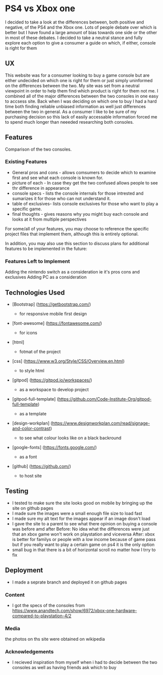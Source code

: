 # PS4 vs Xbox one
I decided to take a look at the differences between, both positive and negative, of the PS4 and the Xbox one. Lots of people debate over which is better but I have found a large amount of bias towards one side or the other in most
of these debates. I decided to take a neutral stance and fully explore each option to give a consumer a guide on which, if either, console is right for them

## UX
 
This website was for a consumer looking to buy a game console but are either undecided on which one is right for them or just simply uninformed on the differences between the two. My site
was set from a neutral viewpoint in order to help them find which product is right for them not me. I combined all of the major
differences between the two consoles in one easy to accsess site.
Back when I was deciding on which one to buy I had a hard time both finding reliable unbiased information as well just differences between the two in general. As a consumer I like to be sure of my purchasing decision
so this lack of easily accessable information forced me to spend much longer than neeeded researching both consoles.

## Features
Comparison of the two consoles.
 
### Existing Features
- General pros and cons - allows comsumers to decide which to examine first and see what each console is known for.
- picture of each - In case they get the two confused allows people to see thr difference in appearance
- console specs - lists the console internals for those intrested and sumarizes it for those who can not understand it.
- table of exclusives- lists console exclusives for those who want to play a specific game.
- final thoughts - gives reasons why you might buy each console and looks at it from multiple perspectives

For some/all of your features, you may choose to reference the specific project files that implement them, although this is entirely optional.

In addition, you may also use this section to discuss plans for additional features to be implemented in the future:

### Features Left to Implement
Adding the nintendo switch as a consideration ie it's pros cons and exclusives
Adding PC as a consideration
## Technologies Used
- [Bootstrap] (https://getbootstrap.com/)
    - for responsive mobile first design

- [font-awesome] (https://fontawesome.com/)
    - for icons

- [html]
    - fotmat of the project

- [css] (https://www.w3.org/Style/CSS/Overview.en.html)
    - to style html

- [gitpod] (https://gitpod.io/workspaces/)
    - as a workspace to develop project

- [gitpod-full-template] (https://github.com/Code-Institute-Org/gitpod-full-template)
    - as a template

- [design-workplan] (https://www.designworkplan.com/read/signage-and-color-contrast)
    - to see what colour looks like on a black backround

- [google-fonts] (https://fonts.google.com/)
    - as a font

- [github] (https://github.com/)
    - to host site

## Testing
- I tested to make sure the site looks good on mobile by bringing up the site on github pages
- I made sure the images were a small enough file size to load fast 
- I made sure my alt text for the images appear if an image dosn't load
- I gave the site to a parent to see what there opinion on buying a console was before amd after
Before: No idea what the differences were just that an xbox game won't work on playstation and viceversa
After: xbox is better for familys or people with a low income because of game pass but if you really want to 
play a certain game on ps4 it is the only option
- small bug in that there is a bit of horizontal scroll no matter how I trry to fix

## Deployment
- I made a seprate branch and deployed it on github pages

### Content
- I got the specs of the consoles from https://www.anandtech.com/show/6972/xbox-one-hardware-compared-to-playstation-4/2 

### Media
the photos on ths site were obtained on wikipedia

### Acknowledgements

- I recieved inspiration from myself when i had to decide between the two consoles as well as having
friends ask which to buy
